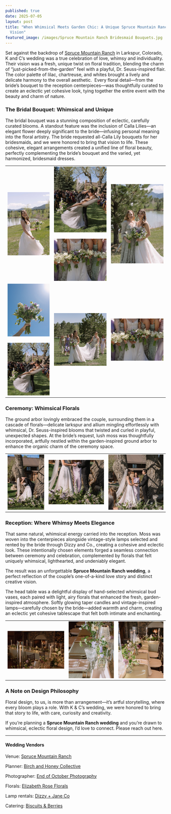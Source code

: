 ```yaml
---
published: true
date: 2025-07-05
layout: post
title: "When Whimsical Meets Garden Chic: A Unique Spruce Mountain Ranch Wedding
  Vision"
featured_image: /images/Spruce Mountain Ranch Bridesmaid Bouquets.jpg
---
```

Set against the backdrop of [Spruce Mountain Ranch](https://sprucemountainevents.com/) in Larkspur, Colorado, K and C’s wedding was a true celebration of love, whimsy and individuality. Their vision was a fresh, unique twist on floral tradition, blending the charm of “just-picked-from-the-garden” feel with a playful, Dr. Seuss-inspired flair. The color palette of lilac, chartreuse, and whites brought a lively and delicate harmony to the overall aesthetic.  Every floral detail—from the bride’s bouquet to the reception centerpieces—was thoughtfully curated to create an eclectic yet cohesive look, tying together the entire event with the beauty and charm of nature.

### The Bridal Bouquet: Whimsical and Unique

The bridal bouquet was a stunning composition of eclectic, carefully curated blooms. A standout feature was the inclusion of Calla Lilies—an elegant flower deeply significant to the bride—infusing personal meaning into the floral artistry. The bride requested all-Calla Lily bouquets for her bridesmaids, and we were honored to bring that vision to life. These cohesive, elegant arrangements created a unified line of floral beauty, perfectly complementing the bride’s bouquet and the varied, yet harmonized, bridesmaid dresses.

|     |     |     |
| --- | --- | --- |
| ![](/images/elizabeth-rose-florals-colorado-wedding-2.jpg) | ![](/images/ERF%20Bridal%20Bouquet.jpg)  <br>  <br>![](/images/20250503-BAY01148.jpg) | ![](/images/20250503-BAY01271.jpg) |
| ![](/images/20250503-BAY01630-2.jpg)  <br>  <br>![](/images/20250503-BAY03591.jpg) | ![](/images/Elizabeth%20Rose%20Florals%20Bridal%20Bouquet%20and%20Bridesmaids.jpg) | ![](/images/Spruce%20Mountain%20Ranch%20Bridesmaid%20Bouquets.jpg) |

### Ceremony: Whimsical Florals

The ground arbor lovingly embraced the couple, surrounding them in a cascade of florals—delicate larkspur and allium mingling effortlessly with whimsical, Dr. Seuss-inspired blooms that twisted and curled in playful, unexpected shapes. At the bride’s request, lush moss was thoughtfully incorporated, artfully nestled within the garden-inspired ground arbor to enhance the organic charm of the ceremony space.

|     |     |     |
| --- | --- | --- |
| ![](/images/elizabeth-rose-florals-colorado-wedding-3.jpg) | ![](/images/20250503-BAY03227.jpg) | ![](/images/20250503-BAY03064.jpg) |

### Reception: Where Whimsy Meets Elegance

That same natural, whimsical energy carried into the reception. Moss was woven into the centerpieces alongside vintage-style lamps selected and rented by the bride through Dizzy and Co., creating a cohesive and eclectic look. These intentionally chosen elements forged a seamless connection between ceremony and celebration, complemented by florals that felt uniquely whimsical, lighthearted, and undeniably elegant.

The result was an unforgettable **Spruce Mountain Ranch wedding**, a perfect reflection of the couple’s one-of-a-kind love story and distinct creative vision.

The head table was a delightful display of hand-selected whimsical bud vases, each paired with light, airy florals that enhanced the fresh, garden-inspired atmosphere. Softly glowing taper candles and vintage-inspired lamps—carefully chosen by the bride—added warmth and charm, creating an eclectic yet cohesive tablescape that felt both intimate and enchanting.

|     |     |     |
| --- | --- | --- |
| ![](/images/Spruce%20Mountain%20Ranch%20Reception%20Flowers.jpg) | ![](/images/ERF%20Reception.jpg) | ![](/images/Spruce%20Mountain%20Reception.jpg) |

### A Note on Design Philosophy

Floral design, to us, is more than arrangement—it’s artful storytelling, where every bloom plays a role. With K & C’s wedding, we were honored to bring that story to life, with care, curiosity and creativity.

If you’re planning a **Spruce Mountain Ranch wedding** and you’re drawn to whimsical, eclectic floral design, I’d love to connect. Please reach out here.

* * *

#### Wedding Vendors

Venue: [Spruce Mountain Ranch](https://sprucemountainevents.com/)

Planner: [Birch and Honey Collective](https://birchandhoneycollective.com/)

Photographer: [End of October Photography](https://www.endofoctober.com/)

Florals: [Elizabeth Rose Florals](https://elizabethroseflorals.com/)

Lamp rentals: [Dizzy + Jane Co](https://dizzyandjayne.co/)

Catering: [Biscuits & Berries](https://www.biscuitsandberries.com/)